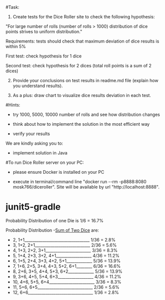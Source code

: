 
#Task:

1. Create tests for the Dice Roller site to check the following hypothesis:

"For large number of rolls (number of rolls > 1000) distribution of dice points strives to uniform distribution."

Requirements: tests should check that maximum deviation of dice results is within 5%

First test: check hypothesis for 1 dice

Second test: check hypothesis for 2 dices (total roll points is a sum of 2 dices)

2. Provide your conclusions on test results in readme.md file (explain how you understand results).

3. As a plus: draw chart to visualize dice results deviation in each test.

 

#Hints:

- try 1000, 5000, 10000 number of rolls and see how distribution changes

- think about how to implement the solution in the most efficient way

- verify your results

 

We are kindly asking you to:

- implement solution in Java
 

#To run Dice Roller server on your PC:

- please ensure Docker is installed on your PC

- execute in terminal/command line "docker run --rm -p8888:8080 mosk766/diceroller". Site will be available by url "http://localhost:8888".


# junit5-gradle

Probability Distribution of one Die is 1/6 = 16.7%

Probability Distribution -[Sum of Two Dice]  are: 
- 2,	1+1_________________________________    1/36 = 2.8%
- 3,	1+2, 2+1____________________________	2/36 = 5.6%
- 4,	1+3, 2+2, 3+1_______________________    3/36 = 8.3%
- 5,	1+4, 2+3, 3+2, 4+1__________________    4/36 = 11.2%
- 6,	1+5, 2+4, 3+3, 4+2, 5+1_____________    5/36 = 13.9%
- 7,	1+6, 2+5, 3+4, 4+3, 5+2, 6+1________    6/36 = 16.6%
- 8,	2+6, 3+5, 4+4, 5+3, 6+2_____________    5/36 = 13.9%
- 9,	3+6, 4+5, 5+4, 6+3__________________    4/36 = 11.2%
- 10,	4+6, 5+5, 6+4_______________________    3/36 = 8.3%
- 11,	5+6, 6+5____________________________    2/36 = 5.6%
- 12,	6+6_________________________________    1/36 = 2.8%


[Sum of Two Dice]: http://www.math.hawaii.edu/~ramsey/Probability/TwoDice.html
